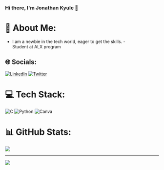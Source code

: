 ### Hi there, I'm Jonathan Kyule 👋

# 💫 About Me:
- I am a newbie in the tech world, eager to get the skills. - <br> Student at ALX program

## 🌐 Socials:
[![LinkedIn](https://img.shields.io/badge/LinkedIn-%230077B5.svg?logo=linkedin&logoColor=white)](https://linkedin.com/in//jonathan-kyule-173001199) [![Twitter](https://img.shields.io/badge/Twitter-%231DA1F2.svg?logo=Twitter&logoColor=white)](https://twitter.com/@kyulej7) 

# 💻 Tech Stack:
![C](https://img.shields.io/badge/c-%2300599C.svg?style=plastic&logo=c&logoColor=white) ![Python](https://img.shields.io/badge/python-3670A0?style=plastic&logo=python&logoColor=ffdd54) ![Canva](https://img.shields.io/badge/Canva-%2300C4CC.svg?style=plastic&logo=Canva&logoColor=white)
# 📊 GitHub Stats:
![](https://github-readme-streak-stats.herokuapp.com/?user=JMK-WRL&theme=gotham&hide_border=false)<br/>

---
[![](https://visitcount.itsvg.in/api?id=JMK-WRL&icon=2&color=1)](https://visitcount.itsvg.in)

  
<!-- Proudly created with GPRM ( https://gprm.itsvg.in ) -->
